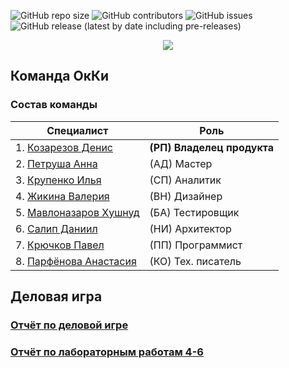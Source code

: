 ![GitHub repo size](https://img.shields.io/github/repo-size/DenisKozarezov/OkKi_Project?style=flat) ![GitHub contributors](https://img.shields.io/github/contributors/DenisKozarezov/OkKi_Project?color=green) ![GitHub issues](https://img.shields.io/github/issues-raw/DenisKozarezov/OkKi_Project) ![GitHub release (latest by date including pre-releases)](https://img.shields.io/github/v/release/DenisKozarezov/OkKi_Project?include_prereleases)

<p align="center">
  <img src="https://lh3.googleusercontent.com/Q-JwDy5HGs8vXE7jsRV8_r7lw_9gtsh0yycUrcPKh-zCEIggOgnBtAFZ3qZXdgvLa1E=h500">
</p>

## Команда OкКи

### Состав команды
|Специалист|Роль|
|--|--|
|1. [Козарезов Денис](https://github.com/DenisKozarezov)|**(РП) Владелец продукта**|
|2. [Петруша Анна](https://github.com/Annushka-13)|(АД) Мастер|
|3. [Крупенко Илья](https://github.com/Kolyamba2007)|(СП) Аналитик|
|4. [Жикина Валерия](https://github.com/TheGinnyLee)|(ВН) Дизайнер|
|5. [Мавлоназаров Хушнуд](https://github.com/Raime-34)|(БА) Тестировщик|
|6. [Салип Даниил](https://github.com/Welpodron)|(НИ) Архитектор|
|7. [Крючков Павел](https://github.com/bagofpockets)|(ПП) Программист|
|8. [Парфёнова Анастасия](https://github.com/Parofeen)|(КО) Тех. писатель|

## Деловая игра

### [Отчёт по деловой игре](https://github.com/DenisKozarezov/OkKi_Project/wiki/%D0%94%D0%B5%D0%BB%D0%BE%D0%B2%D0%B0%D1%8F-%D0%B8%D0%B3%D1%80%D0%B0)
### [Отчёт по лабораторным работам 4-6](https://github.com/DenisKozarezov/OkKi_Project/wiki/%D0%94%D0%B5%D0%BB%D0%BE%D0%B2%D0%B0%D1%8F-%D0%B8%D0%B3%D1%80%D0%B0)
